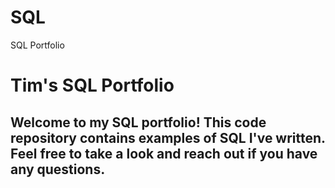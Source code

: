 # SQL
SQL Portfolio

# Tim's SQL Portfolio

## Welcome to my SQL portfolio! This code repository contains examples of SQL I've written. Feel free to take a look and reach out if you have any questions.
